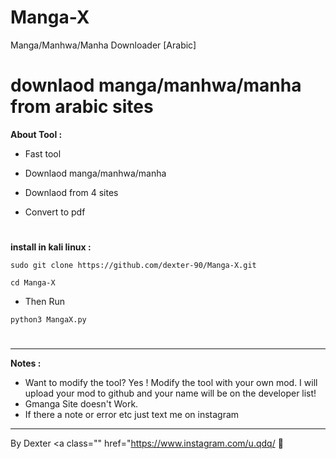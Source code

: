# Manga-X
Manga/Manhwa/Manha Downloader [Arabic]
<img
  src=""
  alt=""
  title=""
  style="display: inline-block; margin: 0 auto; max-width: 300px">


# downlaod manga/manhwa/manha from arabic sites

**About Tool :**

- Fast tool

- Downlaod manga/manhwa/manha

- Downlaod from 4 sites

- Convert to pdf


#  
**install in kali linux :**

`sudo git clone https://github.com/dexter-90/Manga-X.git`

`cd Manga-X`
- Then Run 

`python3 MangaX.py`

# 
---------------------
**Notes :**
- Want to modify the tool? Yes ! Modify the tool with your own mod. I will upload your mod to github and your name will be on the developer list!
- Gmanga Site doesn't Work.
- If there a note or error etc just text me on instagram
---------------------
By Dexter <a class="" href="https://www.instagram.com/u.qdq/ 🔷</a>
